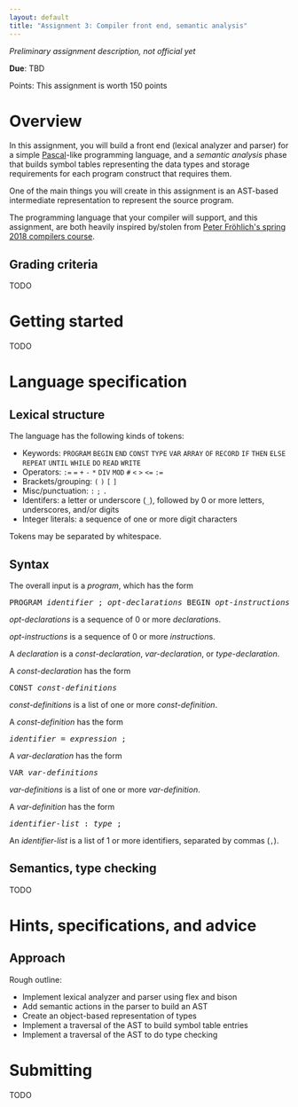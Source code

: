 ```yaml
---
layout: default
title: "Assignment 3: Compiler front end, semantic analysis"
---
```


*Preliminary assignment description, not official yet*

**Due**: TBD

Points: This assignment is worth 150 points

# Overview

In this assignment, you will build a front end (lexical analyzer and parser) for a
simple [Pascal](https://en.wikipedia.org/wiki/Pascal_(programming_language))-like programming
language, and a *semantic analysis* phase that builds symbol tables representing the
data types and storage requirements for each program construct that requires them.

One of the main things you will create in this assignment is an AST-based intermediate
representation to represent the source program.

The programming language that your compiler will support, and this assignment,
are both heavily inspired by/stolen from
[Peter Fröhlich's spring 2018 compilers course](http://www.cs.jhu.edu/~phf/2018/spring/cs328/).

## Grading criteria

TODO

# Getting started

TODO

# Language specification

## Lexical structure

The language has the following kinds of tokens:

* Keywords: `PROGRAM` `BEGIN` `END` `CONST` `TYPE` `VAR` `ARRAY` `OF` `RECORD` `IF` `THEN` `ELSE` `REPEAT` `UNTIL` `WHILE` `DO` `READ` `WRITE`
* Operators: `:=` `=` `+` `-` `*` `DIV` `MOD` `#` `<` `>` `<=` `:=`
* Brackets/grouping: `(` `)` `[` `]`
* Misc/punctuation:  `:` `;` `.`
* Identifers: a letter or underscore (`_`), followed by 0 or more letters, underscores, and/or digits
* Integer literals: a sequence of one or more digit characters

Tokens may be separated by whitespace.

## Syntax

The overall input is a *program*, which has the form

<div class="highlighter-rouge"><pre>
PROGRAM <i>identifier</i> ; <i>opt-declarations</i> BEGIN <i>opt-instructions</i> END .
</pre></div>

*opt-declarations* is a sequence of 0 or more *declaration*s.

*opt-instructions* is a sequence of 0 or more *instruction*s.

A *declaration* is a *const-declaration*, *var-declaration*, or *type-declaration*.

A *const-declaration* has the form

<div class="highlighter-rouge"><pre>
CONST <i>const-definitions</i>
</pre></div>

*const-definitions* is a list of one or more *const-definition*.

A *const-definition* has the form

<div class="highlighter-rouge"><pre>
<i>identifier</i> = <i>expression</i> ;
</pre></div>

A *var-declaration* has the form

<div class="highlighter-rouge"><pre>
VAR <i>var-definitions</i>
</pre></div>

*var-definitions* is a list of one or more *var-definition*.

A *var-definition* has the form

<div class="highlighter-rouge"><pre>
<i>identifier-list</i> : <i>type</i> ;
</pre></div>

An *identifier-list* is a list of 1 or more identifiers, separated by commas (`,`).

## Semantics, type checking

TODO

# Hints, specifications, and advice

## Approach

Rough outline:

* Implement lexical analyzer and parser using flex and bison
* Add semantic actions in the parser to build an AST
* Create an object-based representation of types
* Implement a traversal of the AST to build symbol table entries
* Implement a traversal of the AST to do type checking

# Submitting

TODO
